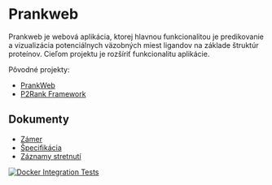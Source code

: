 # Prankweb
Prankweb je webová aplikácia, ktorej hlavnou funkcionalitou je predikovanie a vizualizácia potenciálnych väzobných miest ligandov na základe štruktúr proteínov. Cieľom projektu je rozšíriť funkcionalitu aplikácie.

Pôvodné projekty:
* [PrankWeb](https://github.com/cusbg/prankweb)
* [P2Rank Framework](https://github.com/cusbg/p2rank-framework)

## Dokumenty
* [Zámer](docs/zamer.md)
* [Špecifikácia](https://docs.google.com/document/d/14Hx850b0bldpcYYky8Qy-FPD1uYN_zixqSKjVb0__-s/edit#heading=h.9i35mqlrcaay)
* [Záznamy stretnutí](meetings/)

[![Docker Integration Tests](https://github.com/milantru/prankweb/actions/workflows/github-actions-demo.yml/badge.svg)](https://github.com/milantru/prankweb/actions/workflows/github-actions-demo.yml)